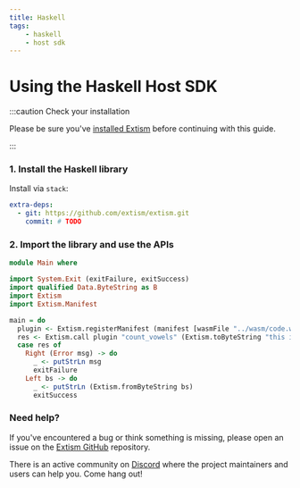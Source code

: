 ```yaml
---
title: Haskell
tags:
    - haskell
    - host sdk
---
```


# Using the Haskell Host SDK


:::caution Check your installation

Please be sure you've [installed Extism](/docs/install) before continuing with this guide.

:::

### 1. Install the Haskell library

Install via `stack`:
```yaml title=stack.yaml
extra-deps:
  - git: https://github.com/extism/extism.git
    commit: # TODO
```

### 2. Import the library and use the APIs

```haskell title=Main.hs
module Main where

import System.Exit (exitFailure, exitSuccess)
import qualified Data.ByteString as B
import Extism
import Extism.Manifest

main = do
  plugin <- Extism.registerManifest (manifest [wasmFile "../wasm/code.wasm"]) False
  res <- Extism.call plugin "count_vowels" (Extism.toByteString "this is a test")
  case res of
    Right (Error msg) -> do
      _ <- putStrLn msg
      exitFailure
    Left bs -> do
      _ <- putStrLn (Extism.fromByteString bs)
      exitSuccess
```


### Need help?

If you've encountered a bug or think something is missing, please open an issue on the [Extism GitHub](https://github.com/extism/extism) repository.

There is an active community on [Discord](https://discord.gg/cx3usBCWnc) where the project maintainers and users can help you. Come hang out!

